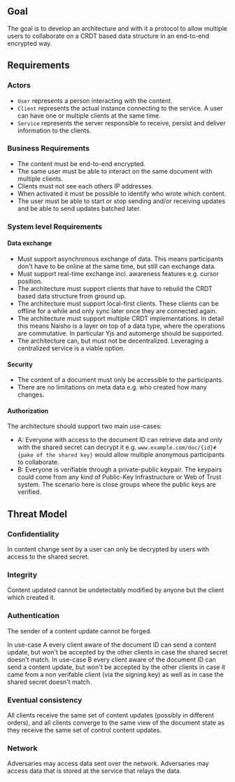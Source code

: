 ## Goal

The goal is to develop an architecture and with it a protocol to allow multiple users to collaborate on a CRDT based data structure in an end-to-end encrypted way.

## Requirements

### Actors

- `User` represents a person interacting with the content.
- `Client` represents the actual instance connecting to the service. A user can have one or multiple clients at the same time.
- `Service` represents the server responsible to receive, persist and deliver information to the clients.

### Business Requirements

- The content must be end-to-end encrypted.
- The same user must be able to interact on the same document with multiple clients.
- Clients must not see each others IP addresses.
- When activated it must be possible to identify who wrote which content.
- The user must be able to start or stop sending and/or receiving updates and be able to send updates batched later.

### System level Requirements

#### Data exchange

- Must support asynchronous exchange of data. This means participants don't have to be online at the same time, but still can exchange data.
- Must support real-time exchange incl. awareness features e.g. cursor position.
- The architecture must support clients that have to rebuild the CRDT based data structure from ground up.
- The architecture must support local-first clients. These clients can be offline for a while and only sync later once they are connected again.
- The architecture must support multiple CRDT implementations. In detail this means Naisho is a layer on top of a data type, where the operations are commutative. In particular Yjs and automerge should be supported.
- The architecture can, but must not be decentralized. Leveraging a centralized service is a viable option.

#### Security

- The content of a document must only be accessible to the participants.
- There are no limitations on meta data e.g. who created how many changes.

#### Authorization

The architecture should support two main use-cases:

- A: Everyone with access to the document ID can retrieve data and only with the shared secret can decrypt it e.g. `www.example.com/doc/{id}#{pake of the shared key}` would allow multiple anonymous participants to collaborate.
- B: Everyone is verifiable through a private-public keypair. The keypairs could come from any kind of Public-Key Infrastructure or Web of Trust system. The scenario here is close groups where the public keys are verified.

## Threat Model

### Confidentiality

In content change sent by a user can only be decrypted by users with access to the shared secret.

### Integrity

Content updated cannot be undetectably modified by anyone but the client which created it.

### Authentication

The sender of a content update cannot be forged.

In use-case A every client aware of the document ID can send a content update, but won't be accepted by the other clients in case the shared secret doesn't match.
In use-case B every client aware of the document ID can send a content update, but won't be accepted by the other clients in case it came from a non verifable client (via the signing key) as well as in case the shared secret doesn't match.

### Eventual consistency

All clients receive the same set of content updates (possibly in different orders), and all clients converge to the same view of the document state as they receive the same set of control content updates.

### Network

Adversaries may access data sent over the network.
Adversaries may access data that is stored at the service that relays the data.
